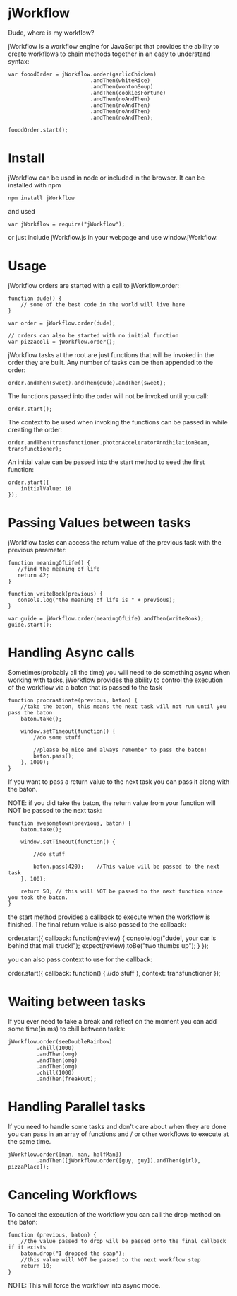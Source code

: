 # jWorkflow
Dude, where is my workflow?

jWorkflow is a workflow engine for JavaScript that provides the ability to
create workflows to chain methods together in an easy to understand syntax:

    var fooodOrder = jWorkflow.order(garlicChicken)
                              .andThen(whiteRice)
                              .andThen(wontonSoup)
                              .andThen(cookiesFortune)
                              .andThen(noAndThen)
                              .andThen(noAndThen)
                              .andThen(noAndThen)
                              .andThen(noAndThen);

    fooodOrder.start();

# Install

jWorkflow can be used in node or included in the browser.  It can be installed with npm

    npm install jWorkflow

and used

    var jWorkflow = require("jWorkflow");

or just include jWorkflow.js in your webpage and use window.jWorkflow.

# Usage

jWorkflow orders are started with a call to jWorkflow.order:

    function dude() {
        // some of the best code in the world will live here
    }

    var order = jWorkflow.order(dude);

    // orders can also be started with no initial function
    var pizzacoli = jWorkflow.order();

jWorkflow tasks at the root are just functions that will be invoked in the order they are built.
Any number of tasks can be then appended to the order:

    order.andThen(sweet).andThen(dude).andThen(sweet);

The functions passed into the order will not be invoked until you call:

    order.start();

The context to be used when invoking the functions can be passed in while creating the order:

    order.andThen(transfunctioner.photonAcceleratorAnnihilationBeam, transfunctioner);

An initial value can be passed into the start method to seed the first function:

    order.start({
        initialValue: 10
    });

# Passing Values between tasks

jWorkflow tasks can access the return value of the previous task with the previous parameter:

    function meaningOfLife() {
       //find the meaning of life
       return 42; 
    }
    
    function writeBook(previous) {
       console.log("the meaning of life is " + previous);
    }

    var guide = jWorkflow.order(meaningOfLife).andThen(writeBook);
    guide.start();

# Handling Async calls

Sometimes(probably all the time) you will need to do something async when working with
tasks, jWorkflow provides the ability to control the execution of the workflow via a
baton that is passed to the task

    function procrastinate(previous, baton) {
        //take the baton, this means the next task will not run until you pass the baton
        baton.take();

        window.setTimeout(function() {
            //do some stuff

            //please be nice and always remember to pass the baton!
            baton.pass();
        }, 1000);
    }

If you want to pass a return value to the next task you can pass it along with the
baton.

NOTE: if you did take the baton, the return value from your function will NOT be passed to 
the next task:

    function awesometown(previous, baton) {
        baton.take();

        window.setTimeout(function() {
            
            //do stuff
            
            baton.pass(420);    //This value will be passed to the next task
        }, 100);

        return 50; // this will NOT be passed to the next function since you took the baton.
    }


the start method provides a callback to execute when the workflow is finished.  The final
return value is also passed to the callback:

   order.start({
       callback: function(review) {
               console.log("dude!, your car is behind that mail truck!");
               expect(review).toBe("two thumbs up");
       }
   });

you can also pass context to use for the callback:

   order.start({
       callback: function() {
           //do stuff
       }, 
       context: transfunctioner
   });
    
# Waiting between tasks

If you ever need to take a break and reflect on the moment you can add some time(in ms) to chill between tasks:

    jWorkflow.order(seeDoubleRainbow)
             .chill(1000)
             .andThen(omg)
             .andThen(omg)
             .andThen(omg)
             .chill(1000)
             .andThen(freakOut);

# Handling Parallel tasks

If you need to handle some tasks and don't care about when they are done you can pass in an array of functions and / or other workflows to execute
at the same time.

    jWorkflow.order([man, man, halfMan])
             .andThen([jWorkflow.order([guy, guy]).andThen(girl), pizzaPlace]);

# Canceling Workflows

To cancel the execution of the workflow you can call the drop method on the baton:

    function (previous, baton) {
        //the value passed to drop will be passed onto the final callback if it exists
        baton.drop("I dropped the soap");
        //this value will NOT be passed to the next workflow step
        return 10;
    }

NOTE: This will force the workflow into async mode.